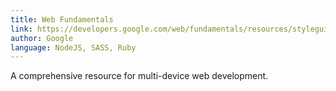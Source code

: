 ```yaml
---
title: Web Fundamentals
link: https://developers.google.com/web/fundamentals/resources/styleguide/index.html?hl=en
author: Google
language: NodeJS, SASS, Ruby
---
```


A comprehensive resource for multi-device web development.  
